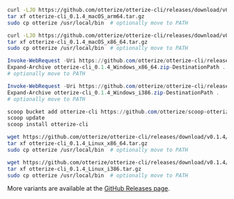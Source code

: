 <Tabs groupId="operating-systems">



<TabItem value="mac" label="Mac">
<Tabs>
<TabItem value="Apple Silicon" label="Apple Silicon">

```bash
curl -LJO https://github.com/otterize/otterize-cli/releases/download/v0.1.4/otterize-cli_0.1.4_macOS_arm64.tar.gz
tar xf otterize-cli_0.1.4_macOS_arm64.tar.gz
sudo cp otterize /usr/local/bin  # optionally move to PATH
```
</TabItem>
<TabItem value="Intel 64-bit" label="Intel 64-bit">

```bash
curl -LJO https://github.com/otterize/otterize-cli/releases/download/v0.1.4/otterize-cli_0.1.4_macOS_x86_64.tar.gz
tar xf otterize-cli_0.1.4_macOS_x86_64.tar.gz
sudo cp otterize /usr/local/bin  # optionally move to PATH
```
</TabItem>
</Tabs>
</TabItem>

<TabItem value="windows" label="Windows">
<Tabs>
<TabItem value="64-bit" label="64-bit">

```PowerShell
Invoke-WebRequest -Uri https://github.com/otterize/otterize-cli/releases/download/v0.1.4/otterize-cli_0.1.4_Windows_x86_64.zip -OutFile otterize-cli_0.1.4_Windows_x86_64.zip
Expand-Archive otterize-cli_0.1.4_Windows_x86_64.zip-DestinationPath .
# optionally move to PATH
```
</TabItem>
<TabItem value="32-bit" label="32-bit">

```PowerShell
Invoke-WebRequest -Uri https://github.com/otterize/otterize-cli/releases/download/v0.1.4/otterize-cli_0.1.4_Windows_i386.zip -OutFile otterize-cli_0.1.4_Windows_i386.zip
Expand-Archive otterize-cli_0.1.4_Windows_i386.zip-DestinationPath .
# optionally move to PATH
```
</TabItem>
<TabItem value="scoop" label="scoop">

```PowerShell
scoop bucket add otterize-cli https://github.com/otterize/scoop-otterize-cli
scoop update
scoop install otterize-cli
```
</TabItem>
</Tabs>
</TabItem>
<TabItem value="linux" label="Linux">
<Tabs>
<TabItem value="amd64" label="amd64">

```bash
wget https://github.com/otterize/otterize-cli/releases/download/v0.1.4/otterize-cli_0.1.4_Linux_x86_64.tar.gz
tar xf otterize-cli_0.1.4_Linux_x86_64.tar.gz
sudo cp otterize /usr/local/bin  # optionally move to PATH
```
</TabItem>
<TabItem value="i386" label="i386">

```bash
wget https://github.com/otterize/otterize-cli/releases/download/v0.1.4/otterize-cli_0.1.4_Linux_i386.tar.gz
tar xf otterize-cli_0.1.4_Linux_i386.tar.gz
sudo cp otterize /usr/local/bin  # optionally move to PATH
```
</TabItem>
</Tabs>
</TabItem>

</Tabs>

More variants are available at the [GitHub Releases page](https://github.com/otterize/otterize-cli/releases).
